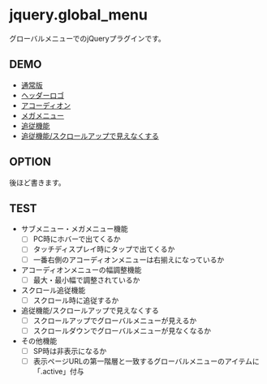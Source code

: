 # jquery.global_menu
グローバルメニューでのjQueryプラグインです。

## DEMO
- [通常版](https://jungissei.github.io/jquery.global_menu/demo/index.html)
- [ヘッダーロゴ](https://jungissei.github.io/jquery.global_menu/demo/index2.html)
- [アコーディオン](https://jungissei.github.io/jquery.global_menu/demo/index3.html)
- [メガメニュー](https://jungissei.github.io/jquery.global_menu/demo/index4.html)
- [追従機能](https://jungissei.github.io/jquery.global_menu/demo/index5.html)
- [追従機能/スクロールアップで見えなくする](https://jungissei.github.io/jquery.global_menu/demo/index6.html)


## OPTION
後ほど書きます。

## TEST
- サブメニュー・メガメニュー機能
  - [ ] PC時にホバーで出てくるか
  - [ ] タッチディスプレイ時にタップで出てくるか
  - [ ] 一番右側のアコーディオンメニューは右揃えになっているか
- アコーディオンメニューの幅調整機能
  - [ ] 最大・最小幅で調整されているか
- スクロール追従機能
  - [ ] スクロール時に追従するか
- 追従機能/スクロールアップで見えなくする
  - [ ] スクロールアップでグローバルメニューが見えるか
  - [ ] スクロールダウンでグローバルメニューが見なくなるか
- その他機能
  - [ ] SP時は非表示になるか
  - [ ] 表示ページURLの第一階層と一致するグローバルメニューのアイテムに「.active」付与
